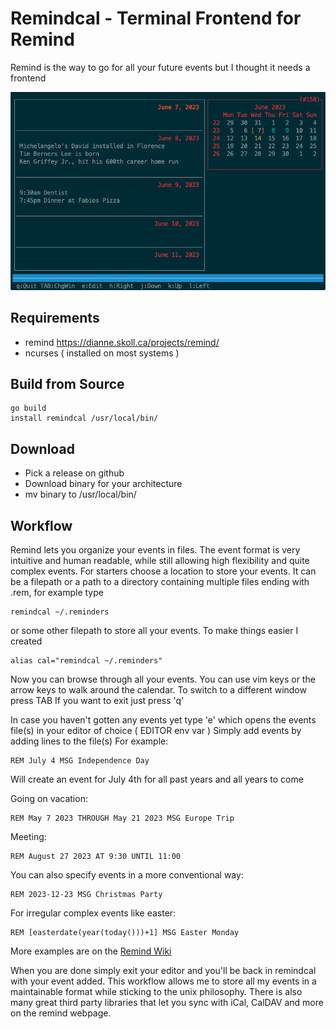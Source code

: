 # Remindcal - Terminal Frontend for Remind

Remind is the way to go for all your future events but I thought it needs a frontend

![Demo](https://raw.githubusercontent.com/realsirjoe/remindcal/master/demo.png)

## Requirements

- remind https://dianne.skoll.ca/projects/remind/
- ncurses ( installed on most systems )

## Build from Source

    go build
    install remindcal /usr/local/bin/

## Download

- Pick a release on github
- Download binary for your architecture
- mv binary to /usr/local/bin/

## Workflow
Remind lets you organize your events in files. The event format is very intuitive and human readable, while still allowing high flexibility and quite complex events. For starters choose a location to store your events. It can be a filepath or a path to a directory containing multiple files ending with .rem, for example type 

    remindcal ~/.reminders

or some other filepath to store all your events. 
To make things easier I created 

    alias cal="remindcal ~/.reminders"

Now you can browse through all your events. You can use vim keys or the arrow keys to walk around the calendar. To switch to a different window press TAB
If you want to exit just press 'q'

In case you haven't gotten any events yet type 'e' which opens the events file(s) in your 
editor of choice ( EDITOR env var )
Simply add events by adding lines to the file(s)
For example:

    REM July 4 MSG Independence Day 

Will create an event for July 4th for all past years and all years to come

Going on vacation:

    REM May 7 2023 THROUGH May 21 2023 MSG Europe Trip

Meeting:

    REM August 27 2023 AT 9:30 UNTIL 11:00

You can also specify events in a more conventional way:

    REM 2023-12-23 MSG Christmas Party

For irregular complex events like easter:

    REM [easterdate(year(today()))+1] MSG Easter Monday

More examples are on the [Remind Wiki](https://dianne.skoll.ca/wiki/Remind)

When you are done simply exit your editor and you'll be back in remindcal with your event added.
This workflow allows me to store all my events in a maintainable format while sticking to the unix philosophy.
There is also many great third party libraries that let you sync with iCal, CalDAV and more on the remind webpage.
